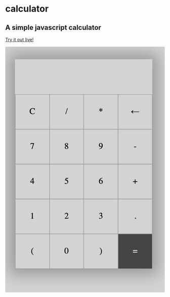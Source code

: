 # calculator

## A simple javascript calculator  

[Try it out live!](https://jdalefoskey.github.io/calculator/)

![alt text](calculator.png)
